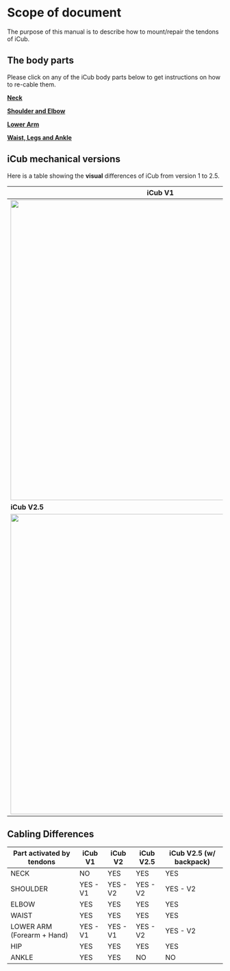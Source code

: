 # Scope of document

The purpose of this manual is to describe how to mount/repair the tendons of iCub.

## The body parts

Please click on any of the iCub body parts below to get instructions on how to re-cable them.

[**Neck**](neck.md)

[**Shoulder and Elbow**](shoulder_elbow.md)

[**Lower Arm**](lower_arm.md)

[**Waist, Legs and Ankle**](waist_legs.md)



## iCub mechanical versions

Here is a table showing the **visual** differences of iCub from version 1 to 2.5.

| iCub V1                                                      | iCub V2                                                      |
| ------------------------------------------------------------ | ------------------------------------------------------------ |
| <img src="../img/index/iCubV1.png" height="700px"  width="auto"> | <img src="../img/index/iCubV2.png" height="700px" width="auto"> |
| **iCub V2.5**                                                | **iCub V2.5 - Backpack**                                     |
| <img src="../img/index/iCubV2_5.png" height="700px" width="auto"> | <img src="../img/index/iCubV2_5_BP.png" height="700px" width="auto"> |



## Cabling Differences

| Part activated by tendons  | iCub V1  | iCub V2  | iCub V2.5 | iCub V2.5 (w/ backpack) |
| -------------------------- | -------- | -------- | --------- | -------------------- |
| NECK                       | NO       | YES      | YES       | YES                  |
| SHOULDER                   | YES - V1 | YES - V2 | YES - V2  | YES - V2             |
| ELBOW                      | YES      | YES      | YES       | YES                  |
| WAIST                      | YES      | YES      | YES       | YES                  |
| LOWER ARM (Forearm + Hand) | YES - V1 | YES - V1 | YES - V2  | YES - V2             |
| HIP                        | YES      | YES      | YES       | YES                  |
| ANKLE                      | YES      | YES      | NO        | NO                   |



